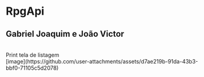# RpgApi<br>
## Gabriel Joaquim e João Victor<br>

<br>
Print tela de listagem
<br>
[image](https://github.com/user-attachments/assets/d7ae219b-91da-43b3-bbf0-71105c5d2078)

